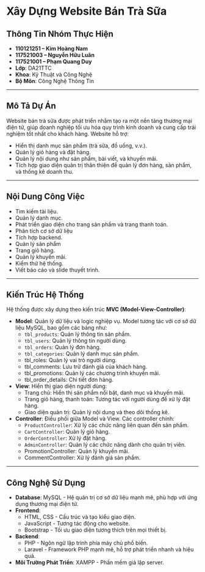 # Xây Dựng Website Bán Trà Sữa

## Thông Tin Nhóm Thực Hiện
- **110121251 – Kim Hoàng Nam**
- **117521003 – Nguyễn Hữu Luân**
- **117521001 – Phạm Quang Duy**
- **Lớp**: DA21TTC  
- **Khoa**: Kỹ Thuật và Công Nghệ  
- **Bộ Môn**: Công Nghệ Thông Tin  

---
## Mô Tả Dự Án
Website bán trà sữa được phát triển nhằm tạo ra một nền tảng thương mại điện tử, giúp doanh nghiệp tối ưu hóa quy trình kinh doanh và cung cấp trải nghiệm tốt nhất cho khách hàng. Website hỗ trợ:
- Hiển thị danh mục sản phẩm (trà sữa, đồ uống, v.v.).
- Quản lý giỏ hàng và đặt hàng.
- Quản lý nội dung như sản phẩm, bài viết, và khuyến mãi.
- Tích hợp giao diện quản trị thân thiện để quản lý đơn hàng, sản phẩm, và thống kê doanh thu.
  
---
  
## Nội Dung Công Việc

  - Tìm kiếm tài liệu.
  - Quản lý danh mục.
  - Phát triển giao diện cho trang sản phẩm và trang thanh toán.
  - Phân tích cơ sở dữ liệu
  - Tích hợp backend.
  - Quản lý sản phẩm
  - Trang giỏ hàng.
  - Quản lý khuyến mãi.
  - Kiểm thử hệ thống.
  - Viết báo cáo và slide thuyết trình.

---

## Kiến Trúc Hệ Thống
Hệ thống được xây dựng theo kiến trúc **MVC (Model-View-Controller)**:
- **Model**: Quản lý dữ liệu và logic nghiệp vụ. Model tương tác với cơ sở dữ liệu MySQL, bao gồm các bảng như:
  - `tbl_products`: Quản lý thông tin sản phẩm.
  - `tbl_users`: Quản lý thông tin người dùng.
  - `tbl_orders`: Quản lý đơn hàng.
  - `tbl_categories`: Quản lý danh mục sản phẩm.
  - tbl_roles: Quản lý vai trò người dùng.
  - tbl_comments: Lưu trữ đánh giá của khách hàng.
  - tbl_promotions: Quản lý các chương trình khuyến mãi.
  - tbl_order_details: Chi tiết đơn hàng.
- **View**: Hiển thị giao diện người dùng:
  - Trang chủ: Hiển thị sản phẩm nổi bật, danh mục và khuyến mãi.
  - Trang giỏ hàng, thanh toán: Tương tác với người dùng để xử lý đặt hàng.
  - Giao diện quản trị: Quản lý nội dung và theo dõi thống kê.
- **Controller**: Điều phối giữa Model và View. Các controller chính:
  - `ProductController`: Xử lý các chức năng liên quan đến sản phẩm.
  - `CartController`: Quản lý giỏ hàng.
  - `OrderController`: Xử lý đặt hàng.
  - `AdminController`: Quản lý các chức năng dành cho quản trị viên.
  - PromotionController: Quản lý khuyến mãi.
  - CommentController: Xử lý đánh giá sản phẩm.

---

## Công Nghệ Sử Dụng
- **Database**: MySQL - Hệ quản trị cơ sở dữ liệu mạnh mẽ, phù hợp với ứng dụng thương mại điện tử.
- **Frontend**: 
  - HTML, CSS - Cấu trúc và tạo kiểu giao diện.
  - JavaScript - Tương tác động cho website.
  - Bootstrap - Tối ưu giao diện tương thích trên mọi thiết bị.
- **Backend**: 
  - PHP - Ngôn ngữ lập trình phía máy chủ phổ biến.
  - Laravel - Framework PHP mạnh mẽ, hỗ trợ phát triển nhanh và hiệu quả.
- **Môi Trường Phát Triển**: XAMPP - Phần mềm giả lập server.

